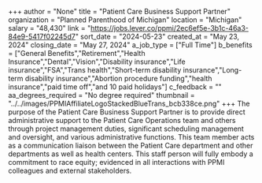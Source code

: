 +++
author = "None"
title = "Patient Care Business Support Partner"
organization = "Planned Parenthood of Michigan"
location = "Michigan"
salary = "48,430"
link = "https://jobs.lever.co/ppmi/2ec6ef5e-3b1c-46a3-84e9-5417f02245d7"
sort_date = "2024-05-23"
created_at = "May 23, 2024"
closing_date = "May 27, 2024"
a_job_type = ["Full Time"]
b_benefits = ["General Benefits","Retirement","Health Insurance","Dental","Vision","Disability insurance","Life insurance","FSA","Trans health","Short-term disability insurance","Long-term disability insurance","Abortion procedure funding","health insurance","paid time off","and 10 paid holidays"]
c_feedback = ""
aa_degrees_required = "No degree required"
thumbnail = "../../images/PPMIAffiliateLogoStackedBlueTrans_bcb338ce.png"
+++
The purpose of the Patient Care Business Support Partner is to provide direct administrative support to the Patient Care Operations team and others through project management duties, significant scheduling management and oversight, and various administrative functions. This team member acts as a communication liaison between the Patient Care department and other departments as well as health centers.  This staff person will fully embody a commitment to race equity; evidenced in all interactions with PPMI colleagues and external stakeholders.